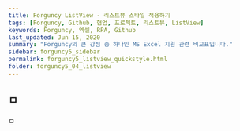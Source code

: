 ```yaml
---
title: Forguncy ListView - 리스트뷰 스타일 적용하기
tags: [Forguncy, Github, 협업, 프로젝트, 리스트뷰, ListView]
keywords: Forguncy, 엑셀, RPA, Github
last_updated: Jun 15, 2020
summary: "Forguncy의 큰 강점 중 하나인 MS Excel 지원 관련 비교표입니다."
sidebar: forguncy5_sidebar
permalink: forguncy5_listview_quickstyle.html
folder: forguncy5_04_listview
---
```


<h2>ㅁ</h2>

ㅁ

<br /><br />


<br /><br />